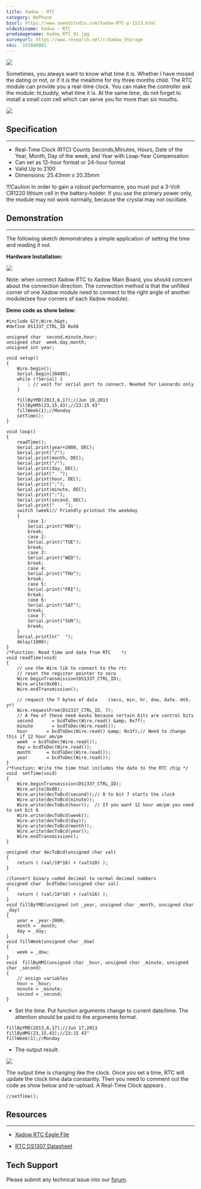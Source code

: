 ```yaml
---
title: Xadow - RTC
category: RePhone
bzurl: https://www.seeedstudio.com/Xadow-RTC-p-1523.html
oldwikiname: Xadow - RTC
prodimagename: Xadow_RTC_01.jpg
surveyurl: https://www.research.net/r/Xadow_Storage
sku:  103040002
---
```


![](https://github.com/SeeedDocument/Xadow_RTC/raw/master/img/Xadow_RTC_01.jpg)

Sometimes, you always want to know what time it is. Whether I have missed the dating or not, or if it is the mealtime for my three months child. The RTC module can provide you a real-time clock. You can make the controller ask the module: hi,buddy, what time it is. At the same time, do not forget to install a small coin cell which can serve you for more than six mouths.

[![](https://github.com/SeeedDocument/Seeed-WiKi/raw/master/docs/images/300px-Get_One_Now_Banner-ragular.png)](https://www.seeedstudio.com/Xadow-RTC-p-1523.html)

##  Specification
---
*   Real-Time Clock (RTC) Counts Seconds,Minutes, Hours, Date of the Year, Month, Day of the week, and Year with Leap-Year Compensation
*   Can set as 12-hour format or 24-hour format
*   Valid Up to 2100
*   Dimensions: 25.43mm x 20.35mm

!!!Caution
    In order to gain a robust performance, you must put a 3-Volt CR1220 lithium cell in the battery-holder. If you use the primary power only, the module may not work normally, because the crystal may not oscillate.

##  Demonstration
---
The following sketch demonstrates a simple application of setting the time and reading it out.

**Hardware Installation:**

![](https://github.com/SeeedDocument/Xadow_RTC/raw/master/img/XadwoRTC.jpg)

Note: when connect Xadow RTC to Xadow Main Board, you should concern about the connection direction. The connection method is that the unfilled corner of one Xadow module need to connect to the right angle of another module(see four corners of each Xadow module).

**Demo code as show below:**

```
#include &lt;Wire.h&gt;
#define DS1337_CTRL_ID 0x68

unsigned char  second,minute,hour;
unsigned char  week,day,month;
unsigned int year;

void setup()
{
    Wire.begin();
    Serial.begin(38400);
    while (!Serial) {
        ; // wait for serial port to connect. Needed for Leonardo only
    }

    fillByYMD(2013,6,17);//Jun 19,2013
    fillByHMS(23,15,43);//23:15 43"
    fillWeek(1);//Monday
    setTime();
}

void loop()
{
    readTime();
    Serial.print(year+2000, DEC);
    Serial.print("/");
    Serial.print(month, DEC);
    Serial.print("/");
    Serial.print(day, DEC);
    Serial.print("  ");
    Serial.print(hour, DEC);
    Serial.print(":");
    Serial.print(minute, DEC);
    Serial.print(":");
    Serial.print(second, DEC);
    Serial.print("    ");
    switch (week)// Friendly printout the weekday
    {
        case 1:
        Serial.print("MON");
        break;
        case 2:
        Serial.print("TUE");
        break;
        case 3:
        Serial.print("WED");
        break;
        case 4:
        Serial.print("THU");
        break;
        case 5:
        Serial.print("FRI");
        break;
        case 6:
        Serial.print("SAT");
        break;
        case 7:
        Serial.print("SUN");
        break;
    }
    Serial.println("  ");
    delay(1000);
}
/*Function: Read time and date from RTC    */
void readTime(void)
{
    // use the Wire lib to connect to tho rtc
    // reset the register pointer to zero
    Wire.beginTransmission(DS1337_CTRL_ID);
    Wire.write(0x00);
    Wire.endTransmission();

    // request the 7 bytes of data    (secs, min, hr, dow, date. mth, yr)
    Wire.requestFrom(DS1337_CTRL_ID, 7);
    // A few of these need masks because certain bits are control bits
    second       = bcdToDec(Wire.read() &amp; 0x7f);
    minute       = bcdToDec(Wire.read());
    hour       = bcdToDec(Wire.read() &amp; 0x3f);// Need to change this if 12 hour am/pm
    week  = bcdToDec(Wire.read());
    day = bcdToDec(Wire.read());
    month      = bcdToDec(Wire.read());
    year       = bcdToDec(Wire.read());
}
/*Function: Write the time that includes the date to the RTC chip */
void  setTime(void)
{
    Wire.beginTransmission(DS1337_CTRL_ID);
    Wire.write(0x00);
    Wire.write(decToBcd(second));// 0 to bit 7 starts the clock
    Wire.write(decToBcd(minute));
    Wire.write(decToBcd(hour));  // If you want 12 hour am/pm you need to set bit 6
    Wire.write(decToBcd(week));
    Wire.write(decToBcd(day));
    Wire.write(decToBcd(month));
    Wire.write(decToBcd(year));
    Wire.endTransmission();
}

unsigned char decToBcd(unsigned char val)
{
    return ( (val/10*16) + (val%10) );
}

//Convert binary coded decimal to normal decimal numbers
unsigned char  bcdToDec(unsigned char val)
{
    return ( (val/16*10) + (val%16) );
}
void fillByYMD(unsigned int _year, unsigned char _month, unsigned char _day)
{
    year = _year-2000;
    month = _month;
    day = _day;
}
void fillWeek(unsigned char _dow)
{
    week = _dow;
}
void  fillByHMS(unsigned char _hour, unsigned char _minute, unsigned char _second)
{
    // assign variables
    hour = _hour;
    minute = _minute;
    second = _second;
}
```

*   Set the time. Put function arguments change to current date/time. The attention should be paid to the arguments format.
```
fillByYMD(2013,6,17);//Jun 17,2013
fillByHMS(23,15,43);//23:15 43"
fillWeek(1);//Monday
```
*   The output result:

![](https://github.com/SeeedDocument/Xadow_RTC/raw/master/img/Xadow-RTC_Result.jpg)

The output time is changing like the clock. Once you set a time, RTC will update the clock time data constantly. Then you need to comment out the code as show below and re-upload. A Real-Time Clock appears .
```
//setTime();
```

##   Resources
---
*   [Xadow RTC Eagle File](https://github.com/SeeedDocument/Xadow_RTC/raw/master/res/Xadow_RTC.zip)

*   [RTC DS1307 Datasheet](https://github.com/SeeedDocument/Xadow_RTC/raw/master/res/DS1307.pdf)

## Tech Support
Please submit any technical issue into our [forum](http://forum.seeedstudio.com/). 